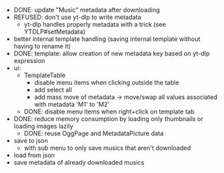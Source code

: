 * DONE: update "Music" metadata after downloading
* REFUSED: don't use yt-dlp to write metadata
  * yt-dlp handles properly metadata with a trick (see YTDLP#setMetadata)
* better internal template handling (saving internal template without having to rename it)
* DONE: template: allow creation of new metadata key based on yt-dlp expression
* ui:
  * TemplateTable
    * disable menu items when clicking outside the table
    * add select all
    * add mass move of metadata -> move/swap all values associated with metadata 'M1' to 'M2'
  * DONE: disable menu items when right+click on template tab
* DONE: reduce memory consumption by loading only thumbnails or loading images lazily
  * DONE: reuse OggPage and MetadataPicture data
* save to json
  * with sub menu to only save musics that aren't downloaded
* load from json
* save metadata of already downloaded musics